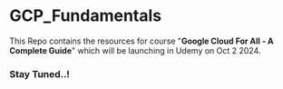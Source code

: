 # GCP_Fundamentals

This Repo contains the resources for course "**Google Cloud For All - A Complete Guide**" which will be launching in Udemy on Oct 2 2024. 


### Stay Tuned..!



